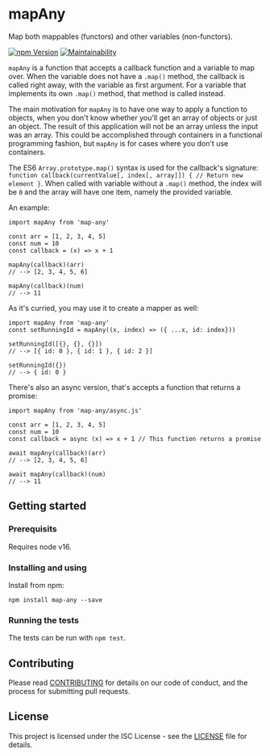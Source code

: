 # mapAny

Map both mappables (functors) and other variables (non-functors).

[![npm Version](https://img.shields.io/npm/v/map-any.svg)](https://www.npmjs.com/package/map-any)
[![Maintainability](https://api.codeclimate.com/v1/badges/f02b87569b067537736d/maintainability)](https://codeclimate.com/github/kjellmorten/map-any/maintainability)

`mapAny` is a function that accepts a callback function and a variable to map
over. When the variable does not have a `.map()` method, the callback is called
right away, with the variable as first argument. For a variable that implements
its own `.map()` method, that method is called instead.

The main motivation for `mapAny` is to have one way to apply a function to
objects, when you don't know whether you'll get an array of objects or just an
object. The result of this application will not be an array unless the input was
an array. This could be accomplished through containers in a functional
programming fashion, but `mapAny` is for cases where you don't use containers.

The ES6 `Array.prototype.map()` syntax is used for the callback's signature:
`function callback(currentValue[, index[, array]]) { // Return new element }`.
When called with variable without a `.map()` method, the index will be `0`
and the array will have one item, namely the provided variable.

An example:

```
import mapAny from 'map-any'

const arr = [1, 2, 3, 4, 5]
const num = 10
const callback = (x) => x + 1

mapAny(callback)(arr)
// --> [2, 3, 4, 5, 6]

mapAny(callback)(num)
// --> 11
```

As it's curried, you may use it to create a mapper as well:

```
import mapAny from 'map-any'
const setRunningId = mapAny((x, index) => ({ ...x, id: index}))

setRunningId([{}, {}, {}])
// --> [{ id: 0 }, { id: 1 }, { id: 2 }]

setRunningId({})
// --> { id: 0 }
```

There's also an async version, that's accepts a function that returns a promise:

```
import mapAny from 'map-any/async.js'

const arr = [1, 2, 3, 4, 5]
const num = 10
const callback = async (x) => x + 1 // This function returns a promise

await mapAny(callback)(arr)
// --> [2, 3, 4, 5, 6]

await mapAny(callback)(num)
// --> 11
```

## Getting started

### Prerequisits

Requires node v16.

### Installing and using

Install from npm:

```
npm install map-any --save
```

### Running the tests

The tests can be run with `npm test`.

## Contributing

Please read
[CONTRIBUTING](https://github.com/kjellmorten/map-any/blob/master/CONTRIBUTING.md)
for details on our code of conduct, and the process for submitting pull
requests.

## License

This project is licensed under the ISC License - see the
[LICENSE](https://github.com/kjellmorten/map-any/blob/master/LICENSE)
file for details.
